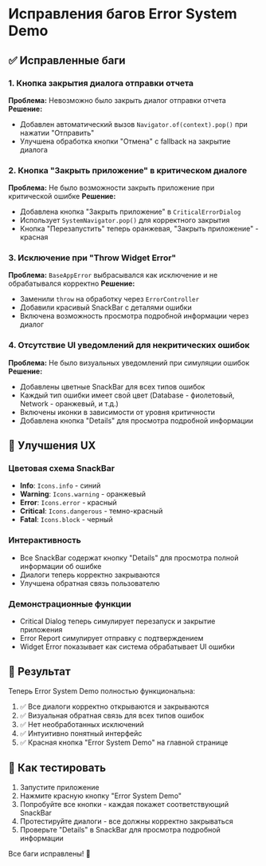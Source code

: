 # Исправления багов Error System Demo

## ✅ Исправленные баги

### 1. Кнопка закрытия диалога отправки отчета
**Проблема:** Невозможно было закрыть диалог отправки отчета
**Решение:** 
- Добавлен автоматический вызов `Navigator.of(context).pop()` при нажатии "Отправить"
- Улучшена обработка кнопки "Отмена" с fallback на закрытие диалога

### 2. Кнопка "Закрыть приложение" в критическом диалоге
**Проблема:** Не было возможности закрыть приложение при критической ошибке
**Решение:**
- Добавлена кнопка "Закрыть приложение" в `CriticalErrorDialog`
- Использует `SystemNavigator.pop()` для корректного закрытия
- Кнопка "Перезапустить" теперь оранжевая, "Закрыть приложение" - красная

### 3. Исключение при "Throw Widget Error"
**Проблема:** `BaseAppError` выбрасывался как исключение и не обрабатывался корректно
**Решение:**
- Заменили `throw` на обработку через `ErrorController`
- Добавили красивый SnackBar с деталями ошибки
- Включена возможность просмотра подробной информации через диалог

### 4. Отсутствие UI уведомлений для некритических ошибок
**Проблема:** Не было визуальных уведомлений при симуляции ошибок
**Решение:**
- Добавлены цветные SnackBar для всех типов ошибок
- Каждый тип ошибки имеет свой цвет (Database - фиолетовый, Network - оранжевый, и т.д.)
- Включены иконки в зависимости от уровня критичности
- Добавлена кнопка "Details" для просмотра подробной информации

## 🎨 Улучшения UX

### Цветовая схема SnackBar
- **Info**: `Icons.info` - синий
- **Warning**: `Icons.warning` - оранжевый  
- **Error**: `Icons.error` - красный
- **Critical**: `Icons.dangerous` - темно-красный
- **Fatal**: `Icons.block` - черный

### Интерактивность
- Все SnackBar содержат кнопку "Details" для просмотра полной информации об ошибке
- Диалоги теперь корректно закрываются
- Улучшена обратная связь пользователю

### Демонстрационные функции
- Critical Dialog теперь симулирует перезапуск и закрытие приложения
- Error Report симулирует отправку с подтверждением
- Widget Error показывает как система обрабатывает UI ошибки

## 🚀 Результат

Теперь Error System Demo полностью функциональна:

1. ✅ Все диалоги корректно открываются и закрываются
2. ✅ Визуальная обратная связь для всех типов ошибок
3. ✅ Нет необработанных исключений
4. ✅ Интуитивно понятный интерфейс
5. ✅ Красная кнопка "Error System Demo" на главной странице

## 📱 Как тестировать

1. Запустите приложение
2. Нажмите красную кнопку "Error System Demo"
3. Попробуйте все кнопки - каждая покажет соответствующий SnackBar
4. Протестируйте диалоги - все должны корректно закрываться
5. Проверьте "Details" в SnackBar для просмотра подробной информации

Все баги исправлены! 🎉
